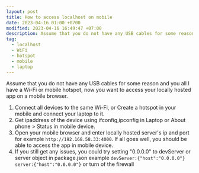 ```yaml
---
layout: post
title: How to access localhost on mobile
date: 2023-04-16 01:00 +0700
modified: 2023-04-16 16:49:47 +07:00
description: Assume that you do not have any USB cables for some reason and you all I have a Wi-Fi or mobile hotspot, now you want to access your locally hosted app on a mobile browser.
tag:
  - localhost
  - WiFi
  - hotspot
  - mobile
  - laptop
---
```

Assume that you do not have any USB cables for some reason and you all I have a Wi-Fi or mobile hotspot, now you want to access your locally hosted app on a mobile browser.

1.  Connect all devices to the same Wi-Fi, or Create a hotspot in your mobile and connect your laptop to it.
2.  Get ipaddress of the device using ifconfig,ipconfig in Laptop or About phone > Status in mobile device.
3.  Open your mobile browser and enter locally hosted server's ip and port for example `http://192.168.58.33:4000`. If all goes well, you should be able to access the app in mobile device.
4.  If you still get any issues, you could try setting "0.0.0.0" to devServer or server object in package.json example `devServer:{"host":"0.0.0.0"} server:{"host":"0.0.0.0"}` or turn of the firewall

